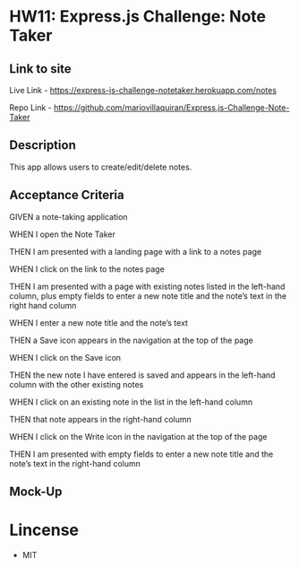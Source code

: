 # HW11: Express.js Challenge: Note Taker

## Link to site

Live Link - https://express-js-challenge-notetaker.herokuapp.com/notes 

Repo Link - https://github.com/mariovillaquiran/Express.js-Challenge-Note-Taker 

## Description

This app allows users to create/edit/delete notes.

## Acceptance Criteria

GIVEN a note-taking application

WHEN I open the Note Taker

THEN I am presented with a landing page with a link to a notes page

WHEN I click on the link to the notes page

THEN I am presented with a page with existing notes listed in the left-hand column, plus empty fields to enter a new note title and the note’s text in the right hand column

WHEN I enter a new note title and the note’s text

THEN a Save icon appears in the navigation at the top of the page

WHEN I click on the Save icon

THEN the new note I have entered is saved and appears in the left-hand column with the other existing notes

WHEN I click on an existing note in the list in the left-hand column

THEN that note appears in the right-hand column

WHEN I click on the Write icon in the navigation at the top of the page

THEN I am presented with empty fields to enter a new note title and the note’s text in the right-hand column


## Mock-Up


# Lincense

- MIT
